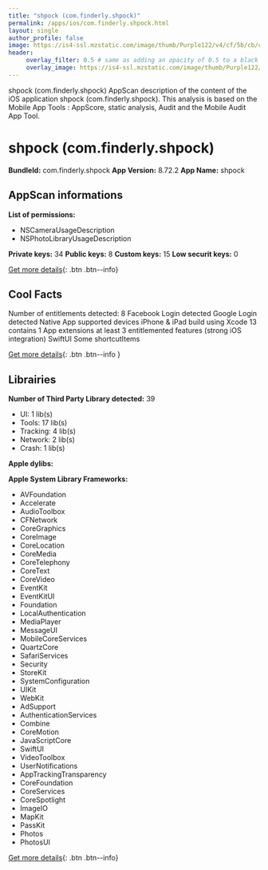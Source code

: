 ```yaml
---
title: "shpock (com.finderly.shpock)"
permalink: /apps/ios/com.finderly.shpock.html
layout: single
author_profile: false
image: https://is4-ssl.mzstatic.com/image/thumb/Purple122/v4/cf/5b/cb/cf5bcb5a-aa9c-2d4c-a46a-705c382771e1/AppIcon-1x_U007emarketing-0-7-0-sRGB-85-220.png/512x512bb.jpg
header: 
     overlay_filter: 0.5 # same as adding an opacity of 0.5 to a black background
     overlay_image: https://is4-ssl.mzstatic.com/image/thumb/Purple122/v4/cf/5b/cb/cf5bcb5a-aa9c-2d4c-a46a-705c382771e1/AppIcon-1x_U007emarketing-0-7-0-sRGB-85-220.png/512x512bb.jpg
---
```

shpock (com.finderly.shpock) AppScan description of the content of the iOS application shpock (com.finderly.shpock). This analysis is based on the Mobile App Tools : AppScore, static analysis, Audit and the Mobile Audit App Tool.

# shpock (com.finderly.shpock)

**BundleId:** com.finderly.shpock
**App Version:** 8.72.2
**App Name:** shpock


## AppScan informations 

**List of permissions:** 
- NSCameraUsageDescription
- NSPhotoLibraryUsageDescription
  
  
**Private keys:** 34
**Public keys:** 8
**Custom keys:** 15
**Low securit keys:** 0
  
[Get more details](/pricing.html){: .btn .btn--info}

## Cool Facts

Number of entitlements detected: 8
Facebook Login detected
Google Login detected
Native App
supported devices iPhone & iPad
build using Xcode 13
contains 1 App extensions
at least 3 entitlemented features (strong iOS integration)
SwiftUI
Some shortcutItems 
  
[Get more details](/pricing.html){: .btn .btn--info }

## Librairies 
**Number of Third Party Library detected:** 39
- UI: 1 lib(s)
- Tools: 17 lib(s)
- Tracking: 4 lib(s)
- Network: 2 lib(s)
- Crash: 1 lib(s)


**Apple dylibs:**


**Apple System Library Frameworks:**
- AVFoundation
- Accelerate
- AudioToolbox
- CFNetwork
- CoreGraphics
- CoreImage
- CoreLocation
- CoreMedia
- CoreTelephony
- CoreText
- CoreVideo
- EventKit
- EventKitUI
- Foundation
- LocalAuthentication
- MediaPlayer
- MessageUI
- MobileCoreServices
- QuartzCore
- SafariServices
- Security
- StoreKit
- SystemConfiguration
- UIKit
- WebKit
- AdSupport
- AuthenticationServices
- Combine
- CoreMotion
- JavaScriptCore
- SwiftUI
- VideoToolbox
- UserNotifications
- AppTrackingTransparency
- CoreFoundation
- CoreServices
- CoreSpotlight
- ImageIO
- MapKit
- PassKit
- Photos
- PhotosUI


  
[Get more details](/pricing.html){: .btn .btn--info}


